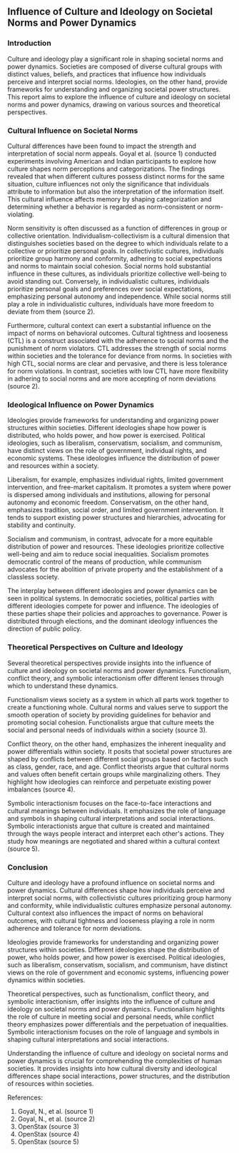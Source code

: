 ## Influence of Culture and Ideology on Societal Norms and Power Dynamics

### Introduction

Culture and ideology play a significant role in shaping societal norms and power dynamics. Societies are composed of diverse cultural groups with distinct values, beliefs, and practices that influence how individuals perceive and interpret social norms. Ideologies, on the other hand, provide frameworks for understanding and organizing societal power structures. This report aims to explore the influence of culture and ideology on societal norms and power dynamics, drawing on various sources and theoretical perspectives.

### Cultural Influence on Societal Norms

Cultural differences have been found to impact the strength and interpretation of social norm appeals. Goyal et al. (source 1) conducted experiments involving American and Indian participants to explore how culture shapes norm perceptions and categorizations. The findings revealed that when different cultures possess distinct norms for the same situation, culture influences not only the significance that individuals attribute to information but also the interpretation of the information itself. This cultural influence affects memory by shaping categorization and determining whether a behavior is regarded as norm-consistent or norm-violating.

Norm sensitivity is often discussed as a function of differences in group or collective orientation. Individualism-collectivism is a cultural dimension that distinguishes societies based on the degree to which individuals relate to a collective or prioritize personal goals. In collectivistic cultures, individuals prioritize group harmony and conformity, adhering to social expectations and norms to maintain social cohesion. Social norms hold substantial influence in these cultures, as individuals prioritize collective well-being to avoid standing out. Conversely, in individualistic cultures, individuals prioritize personal goals and preferences over social expectations, emphasizing personal autonomy and independence. While social norms still play a role in individualistic cultures, individuals have more freedom to deviate from them (source 2).

Furthermore, cultural context can exert a substantial influence on the impact of norms on behavioral outcomes. Cultural tightness and looseness (CTL) is a construct associated with the adherence to social norms and the punishment of norm violators. CTL addresses the strength of social norms within societies and the tolerance for deviance from norms. In societies with high CTL, social norms are clear and pervasive, and there is less tolerance for norm violations. In contrast, societies with low CTL have more flexibility in adhering to social norms and are more accepting of norm deviations (source 2).

### Ideological Influence on Power Dynamics

Ideologies provide frameworks for understanding and organizing power structures within societies. Different ideologies shape how power is distributed, who holds power, and how power is exercised. Political ideologies, such as liberalism, conservatism, socialism, and communism, have distinct views on the role of government, individual rights, and economic systems. These ideologies influence the distribution of power and resources within a society.

Liberalism, for example, emphasizes individual rights, limited government intervention, and free-market capitalism. It promotes a system where power is dispersed among individuals and institutions, allowing for personal autonomy and economic freedom. Conservatism, on the other hand, emphasizes tradition, social order, and limited government intervention. It tends to support existing power structures and hierarchies, advocating for stability and continuity.

Socialism and communism, in contrast, advocate for a more equitable distribution of power and resources. These ideologies prioritize collective well-being and aim to reduce social inequalities. Socialism promotes democratic control of the means of production, while communism advocates for the abolition of private property and the establishment of a classless society.

The interplay between different ideologies and power dynamics can be seen in political systems. In democratic societies, political parties with different ideologies compete for power and influence. The ideologies of these parties shape their policies and approaches to governance. Power is distributed through elections, and the dominant ideology influences the direction of public policy.

### Theoretical Perspectives on Culture and Ideology

Several theoretical perspectives provide insights into the influence of culture and ideology on societal norms and power dynamics. Functionalism, conflict theory, and symbolic interactionism offer different lenses through which to understand these dynamics.

Functionalism views society as a system in which all parts work together to create a functioning whole. Cultural norms and values serve to support the smooth operation of society by providing guidelines for behavior and promoting social cohesion. Functionalists argue that culture meets the social and personal needs of individuals within a society (source 3).

Conflict theory, on the other hand, emphasizes the inherent inequality and power differentials within society. It posits that societal power structures are shaped by conflicts between different social groups based on factors such as class, gender, race, and age. Conflict theorists argue that cultural norms and values often benefit certain groups while marginalizing others. They highlight how ideologies can reinforce and perpetuate existing power imbalances (source 4).

Symbolic interactionism focuses on the face-to-face interactions and cultural meanings between individuals. It emphasizes the role of language and symbols in shaping cultural interpretations and social interactions. Symbolic interactionists argue that culture is created and maintained through the ways people interact and interpret each other's actions. They study how meanings are negotiated and shared within a cultural context (source 5).

### Conclusion

Culture and ideology have a profound influence on societal norms and power dynamics. Cultural differences shape how individuals perceive and interpret social norms, with collectivistic cultures prioritizing group harmony and conformity, while individualistic cultures emphasize personal autonomy. Cultural context also influences the impact of norms on behavioral outcomes, with cultural tightness and looseness playing a role in norm adherence and tolerance for norm deviations.

Ideologies provide frameworks for understanding and organizing power structures within societies. Different ideologies shape the distribution of power, who holds power, and how power is exercised. Political ideologies, such as liberalism, conservatism, socialism, and communism, have distinct views on the role of government and economic systems, influencing power dynamics within societies.

Theoretical perspectives, such as functionalism, conflict theory, and symbolic interactionism, offer insights into the influence of culture and ideology on societal norms and power dynamics. Functionalism highlights the role of culture in meeting social and personal needs, while conflict theory emphasizes power differentials and the perpetuation of inequalities. Symbolic interactionism focuses on the role of language and symbols in shaping cultural interpretations and social interactions.

Understanding the influence of culture and ideology on societal norms and power dynamics is crucial for comprehending the complexities of human societies. It provides insights into how cultural diversity and ideological differences shape social interactions, power structures, and the distribution of resources within societies.

References:

1. Goyal, N., et al. (source 1)
2. Goyal, N., et al. (source 2)
3. OpenStax (source 3)
4. OpenStax (source 4)
5. OpenStax (source 5)